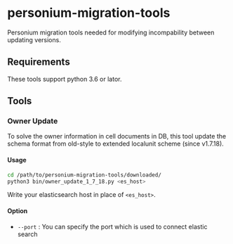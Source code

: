 # personium-migration-tools

Personium migration tools needed for modifying incompability between updating versions.

## Requirements

These tools support python 3.6 or lator.

## Tools

### Owner Update

To solve the owner information in cell documents in DB, this tool update the schema format from old-style to extended localunit scheme (since v1.7.18).

#### Usage

```bash
cd /path/to/personium-migration-tools/downloaded/
python3 bin/owner_update_1_7_18.py <es_host>
```

Write your elasticsearch host in place of `<es_host>`.

#### Option

- `--port` : You can specify the port which is used to connect elastic search
